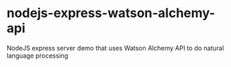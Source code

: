 # nodejs-express-watson-alchemy-api
NodeJS express server demo that uses Watson Alchemy API to do natural language processing
